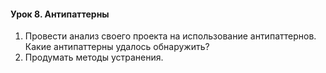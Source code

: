 #### Урок 8. Антипаттерны
1. Провести анализ своего проекта на использование антипаттернов. Какие антипаттерны удалось обнаружить?
2. Продумать методы устранения.